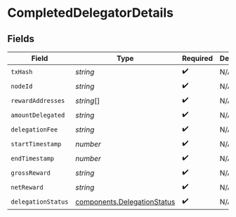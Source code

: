 # CompletedDelegatorDetails


## Fields

| Field                                                                      | Type                                                                       | Required                                                                   | Description                                                                |
| -------------------------------------------------------------------------- | -------------------------------------------------------------------------- | -------------------------------------------------------------------------- | -------------------------------------------------------------------------- |
| `txHash`                                                                   | *string*                                                                   | :heavy_check_mark:                                                         | N/A                                                                        |
| `nodeId`                                                                   | *string*                                                                   | :heavy_check_mark:                                                         | N/A                                                                        |
| `rewardAddresses`                                                          | *string*[]                                                                 | :heavy_check_mark:                                                         | N/A                                                                        |
| `amountDelegated`                                                          | *string*                                                                   | :heavy_check_mark:                                                         | N/A                                                                        |
| `delegationFee`                                                            | *string*                                                                   | :heavy_check_mark:                                                         | N/A                                                                        |
| `startTimestamp`                                                           | *number*                                                                   | :heavy_check_mark:                                                         | N/A                                                                        |
| `endTimestamp`                                                             | *number*                                                                   | :heavy_check_mark:                                                         | N/A                                                                        |
| `grossReward`                                                              | *string*                                                                   | :heavy_check_mark:                                                         | N/A                                                                        |
| `netReward`                                                                | *string*                                                                   | :heavy_check_mark:                                                         | N/A                                                                        |
| `delegationStatus`                                                         | [components.DelegationStatus](../../models/components/delegationstatus.md) | :heavy_check_mark:                                                         | N/A                                                                        |